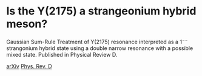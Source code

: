 # Is the Y(2175) a strangeonium hybrid meson?

Gaussian Sum-Rule Treatment of Y(2175) resonance interpreted as a $1^{--}$ strangonium hybrid state using a double narrow resonance with a  possible mixed state. Published in Physical Review D.

[arXiv](https://arxiv.org/abs/1905.12779)
[Phys. Rev. D](https://journals.aps.org/prd/abstract/10.1103/PhysRevD.100.034012)
